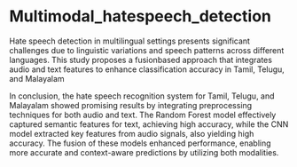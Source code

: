 # Multimodal_hatespeech_detection
Hate speech detection in multilingual settings
presents significant challenges due to linguistic variations and speech patterns across different languages. This study proposes a fusionbased approach that integrates audio and text
features to enhance classification accuracy in
Tamil, Telugu, and Malayalam

In conclusion, the hate speech recognition system for Tamil, Telugu, and Malayalam showed
promising results by integrating preprocessing techniques for both audio and text. The Random Forest model effectively captured semantic features
for text, achieving high accuracy, while the CNN
model extracted key features from audio signals,
also yielding high accuracy. The fusion of these
models enhanced performance, enabling more accurate and context-aware predictions by utilizing
both modalities.

